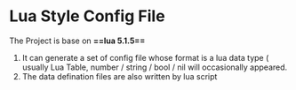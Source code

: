 # Lua Style Config File 
The Project is base on **==lua 5.1.5==** 

1. It can generate a set of config file whose format is a lua data type ( usually Lua Table, number / string / bool / nil  will occasionally appeared. 
2. The data defination files are also written by lua script 



